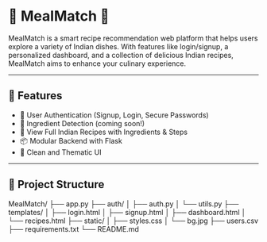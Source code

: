 # 🥘 MealMatch 🍲

MealMatch is a smart recipe recommendation web platform that helps users explore a variety of Indian dishes. With features like login/signup, a personalized dashboard, and a collection of delicious Indian recipes, MealMatch aims to enhance your culinary experience.

---

## 🚀 Features

- 👤 User Authentication (Signup, Login, Secure Passwords)
- 🧠 Ingredient Detection (coming soon!)
- 🍛 View Full Indian Recipes with Ingredients & Steps
- 📦 Modular Backend with Flask
- 🎨 Clean and Thematic UI

---

## 📁 Project Structure

MealMatch/
├── app.py
├── auth/
│ ├── auth.py
│ └── utils.py
├── templates/
│ ├── login.html
│ ├── signup.html
│ ├── dashboard.html
│ └── recipes.html
├── static/
│ ├── styles.css
│ └── bg.jpg
├── users.csv
├── requirements.txt
└── README.md
